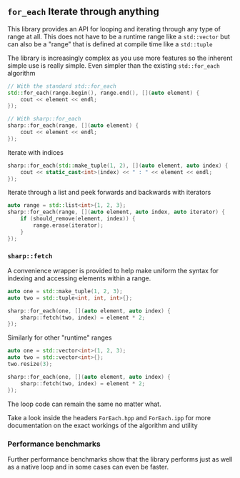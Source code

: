 `for_each` Iterate through anything
----------

This library provides an API for looping and iterating through any type of
range at all.  This does not have to be a runtime range like a `std::vector`
but can also be a "range" that is defined at compile time like a `std::tuple`

The library is increasingly complex as you use more features so the inherent
simple use is really simple.  Even simpler than the existing `std::for_each`
algorithm

```c++
// With the standard std::for_each
std::for_each(range.begin(), range.end(), [](auto element) {
    cout << element << endl;
});

// With sharp::for_each
sharp::for_each(range, [](auto element) {
    cout << element << endl;
});
```

Iterate with indices

```c++
sharp::for_each(std::make_tuple(1, 2), [](auto element, auto index) {
    cout << static_cast<int>(index) << " : " << element << endl;
});
```

Iterate through a list and peek forwards and backwards with iterators

```c++
auto range = std::list<int>{1, 2, 3};
sharp::for_each(range, [](auto element, auto index, auto iterator) {
    if (should_remove(element, index)) {
        range.erase(iterator);
    }
});
```

### `sharp::fetch`

A convenience wrapper is provided to help make uniform the syntax for indexing
and accessing elements within a range.

```c++
auto one = std::make_tuple(1, 2, 3);
auto two = std::tuple<int, int, int>{};

sharp::for_each(one, [](auto element, auto index) {
    sharp::fetch(two, index) = element * 2;
});
```

Similarly for other "runtime" ranges

```c++
auto one = std::vector<int>(1, 2, 3);
auto two = std::vector<int>{};
two.resize(3);

sharp::for_each(one, [](auto element, auto index) {
    sharp::fetch(two, index) = element * 2;
});
```

The loop code can remain the same no matter what.

Take a look inside the headers `ForEach.hpp` and `ForEach.ipp` for more
documentation on the exact workings of the algorithm and utility

### Performance benchmarks

Further performance benchmarks show that the library performs just as well as
a native loop and in some cases can even be faster.
